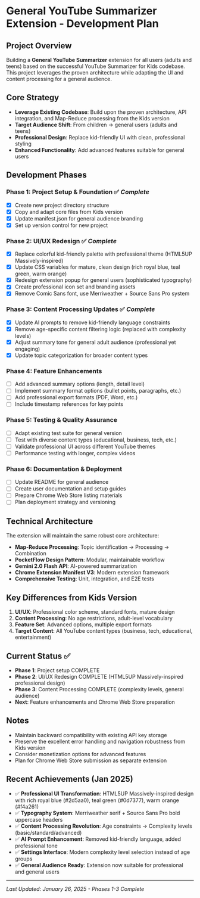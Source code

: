 # General YouTube Summarizer Extension - Development Plan

## Project Overview
Building a **General YouTube Summarizer** extension for all users (adults and teens) based on the successful YouTube Summarizer for Kids codebase. This project leverages the proven architecture while adapting the UI and content processing for a general audience.

## Core Strategy
- **Leverage Existing Codebase**: Build upon the proven architecture, API integration, and Map-Reduce processing from the Kids version
- **Target Audience Shift**: From children → general users (adults and teens)
- **Professional Design**: Replace kid-friendly UI with clean, professional styling
- **Enhanced Functionality**: Add advanced features suitable for general users

## Development Phases

### **Phase 1: Project Setup & Foundation** ✅ *Complete*
- [x] Create new project directory structure
- [x] Copy and adapt core files from Kids version
- [x] Update manifest.json for general audience branding
- [x] Set up version control for new project

### **Phase 2: UI/UX Redesign** ✅ *Complete*
- [x] Replace colorful kid-friendly palette with professional theme (HTML5UP Massively-inspired)
- [x] Update CSS variables for mature, clean design (rich royal blue, teal green, warm orange)
- [x] Redesign extension popup for general users (sophisticated typography)
- [x] Create professional icon set and branding assets
- [x] Remove Comic Sans font, use Merriweather + Source Sans Pro system

### **Phase 3: Content Processing Updates** ✅ *Complete*
- [x] Update AI prompts to remove kid-friendly language constraints
- [x] Remove age-specific content filtering logic (replaced with complexity levels)
- [x] Adjust summary tone for general adult audience (professional yet engaging)
- [x] Update topic categorization for broader content types

### **Phase 4: Feature Enhancements**
- [ ] Add advanced summary options (length, detail level)
- [ ] Implement summary format options (bullet points, paragraphs, etc.)
- [ ] Add professional export formats (PDF, Word, etc.)
- [ ] Include timestamp references for key points

### **Phase 5: Testing & Quality Assurance**
- [ ] Adapt existing test suite for general version
- [ ] Test with diverse content types (educational, business, tech, etc.)
- [ ] Validate professional UI across different YouTube themes
- [ ] Performance testing with longer, complex videos

### **Phase 6: Documentation & Deployment**
- [ ] Update README for general audience
- [ ] Create user documentation and setup guides
- [ ] Prepare Chrome Web Store listing materials
- [ ] Plan deployment strategy and versioning

## Technical Architecture
The extension will maintain the same robust core architecture:

- **Map-Reduce Processing**: Topic identification → Processing → Combination
- **PocketFlow Design Pattern**: Modular, maintainable workflow
- **Gemini 2.0 Flash API**: AI-powered summarization
- **Chrome Extension Manifest V3**: Modern extension framework
- **Comprehensive Testing**: Unit, integration, and E2E tests

## Key Differences from Kids Version
1. **UI/UX**: Professional color scheme, standard fonts, mature design
2. **Content Processing**: No age restrictions, adult-level vocabulary
3. **Feature Set**: Advanced options, multiple export formats
4. **Target Content**: All YouTube content types (business, tech, educational, entertainment)

## Current Status ✅
- **Phase 1**: Project setup COMPLETE
- **Phase 2**: UI/UX Redesign COMPLETE (HTML5UP Massively-inspired professional design)
- **Phase 3**: Content Processing COMPLETE (complexity levels, general audience)
- **Next**: Feature enhancements and Chrome Web Store preparation

## Notes
- Maintain backward compatibility with existing API key storage
- Preserve the excellent error handling and navigation robustness from Kids version
- Consider monetization options for advanced features
- Plan for Chrome Web Store submission as separate extension

## Recent Achievements (Jan 2025)
- ✅ **Professional UI Transformation**: HTML5UP Massively-inspired design with rich royal blue (#2d5aa0), teal green (#0d7377), warm orange (#f4a261)
- ✅ **Typography System**: Merriweather serif + Source Sans Pro bold uppercase headers
- ✅ **Content Processing Revolution**: Age constraints → Complexity levels (basic/standard/advanced)
- ✅ **AI Prompt Enhancement**: Removed kid-friendly language, added professional tone
- ✅ **Settings Interface**: Modern complexity level selection instead of age groups
- ✅ **General Audience Ready**: Extension now suitable for professional and general users

---
*Last Updated: January 26, 2025 - Phases 1-3 Complete*
